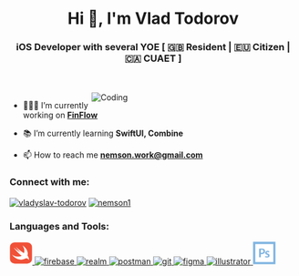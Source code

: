 <h1 align="center">Hi 👋, I'm Vlad Todorov</h1>
<h3 align="center">iOS Developer with several YOE [ 🇬🇧 Resident | 🇪🇺 Citizen | 🇨🇦 CUAET ]</h3>
<br></br>
<img align="right" alt="Coding" width="360" src="https://i.pinimg.com/originals/15/e7/e3/15e7e300166c962d3b8a22f60b5cac9e.gif">

- 👨🏻‍💻 I’m currently working on [**FinFlow**](https://github.com/Nems0n/FinFlowApp)

- 📚 I’m currently learning **SwiftUI, Combine**

- 📫 How to reach me **nemson.work@gmail.com**

<h3 align="left">Connect with me:</h3>
<p align="left">
<a href="https://linkedin.com/in/vladyslav-todorov" target="blank"><img align="center" src="https://raw.githubusercontent.com/rahuldkjain/github-profile-readme-generator/master/src/images/icons/Social/linked-in-alt.svg" alt="vladyslav-todorov" height="30" width="40" /></a>
<a href="https://instagram.com/nemson1" target="blank"><img align="center" src="https://raw.githubusercontent.com/rahuldkjain/github-profile-readme-generator/master/src/images/icons/Social/instagram.svg" alt="nemson1" height="30" width="40" /></a>
</p>

<h3 align="left">Languages and Tools:</h3>
<p align="left"> <a href="https://developer.apple.com/swift/" target="_blank" rel="noreferrer"> <img src="https://raw.githubusercontent.com/devicons/devicon/master/icons/swift/swift-original.svg" alt="swift" width="40" height="40"/> </a> <a href="https://firebase.google.com/" target="_blank" rel="noreferrer"> <img src="https://www.vectorlogo.zone/logos/firebase/firebase-icon.svg" alt="firebase" width="40" height="40"/> </a> <a href="https://realm.io/" target="_blank" rel="noreferrer"> <img src="https://raw.githubusercontent.com/bestofjs/bestofjs-webui/8665e8c267a0215f3159df28b33c365198101df5/public/logos/realm.svg" alt="realm" width="40" height="40"/> </a> <a href="https://postman.com" target="_blank" rel="noreferrer"> <img src="https://www.vectorlogo.zone/logos/getpostman/getpostman-icon.svg" alt="postman" width="40" height="40"/> </a> <a href="https://git-scm.com/" target="_blank" rel="noreferrer"> <img src="https://www.vectorlogo.zone/logos/git-scm/git-scm-icon.svg" alt="git" width="40" height="40"/> </a> <a href="https://www.figma.com/" target="_blank" rel="noreferrer"> <img src="https://www.vectorlogo.zone/logos/figma/figma-icon.svg" alt="figma" width="40" height="40"/> </a> <a href="https://www.adobe.com/in/products/illustrator.html" target="_blank" rel="noreferrer"> <img src="https://www.vectorlogo.zone/logos/adobe_illustrator/adobe_illustrator-icon.svg" alt="illustrator" width="40" height="40"/> </a> <a href="https://www.photoshop.com/en" target="_blank" rel="noreferrer"> <img src="https://raw.githubusercontent.com/devicons/devicon/master/icons/photoshop/photoshop-line.svg" alt="photoshop" width="40" height="40"/> </a> </p>

